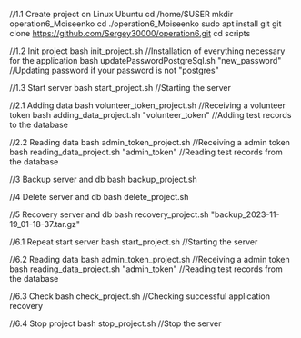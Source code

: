 //1.1 Create project on Linux Ubuntu
cd /home/$USER
mkdir operation6_Moiseenko
cd ./operation6_Moiseenko
sudo apt install git
git clone https://github.com/Sergey30000/operation6.git
cd scripts

//1.2 Init project
bash init_project.sh //Installation of everything necessary for the application
bash updatePasswordPostgreSql.sh "new_password" //Updating password if your password is not "postgres"

//1.3 Start server
bash start_project.sh //Starting the server

//2.1 Adding data
bash volunteer_token_project.sh //Receiving a volunteer token
bash adding_data_project.sh "volunteer_token" //Adding test records to the database

//2.2 Reading data
bash admin_token_project.sh //Receiving a admin token
bash reading_data_project.sh "admin_token" //Reading test records from the database

//3 Backup server and db
bash backup_project.sh

//4 Delete server and db
bash delete_project.sh

//5 Recovery server and db
bash recovery_project.sh "backup_2023-11-19_01-18-37.tar.gz"

//6.1 Repeat start server
bash start_project.sh //Starting the server

//6.2 Reading data
bash admin_token_project.sh //Receiving a admin token
bash reading_data_project.sh "admin_token" //Reading test records from the database

//6.3 Check
bash check_project.sh //Checking successful application recovery

//6.4 Stop project
bash stop_project.sh //Stop the server
